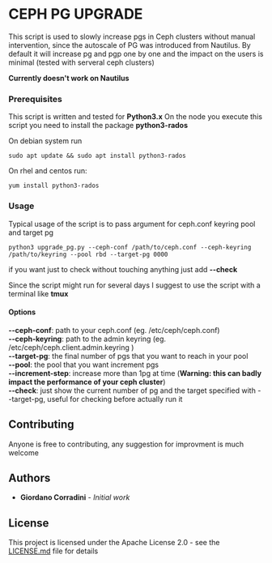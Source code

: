 
# CEPH PG UPGRADE

This script is used to slowly increase pgs in Ceph clusters without manual intervention, since the autoscale of PG was introduced from Nautilus.
By default it will increase pg and pgp one by one and the impact on the users is minimal (tested with serveral ceph clusters)

**Currently doesn't work on Nautilus**

### Prerequisites

This script is written and tested for **Python3.x**
On the node you execute this script you need to install the package **python3-rados**

On debian system run
```
sudo apt update && sudo apt install python3-rados
```

On rhel and centos run:
```
yum install python3-rados
```

### Usage


Typical usage of the script is to pass argument for ceph.conf keyring pool and target pg

```
python3 upgrade_pg.py --ceph-conf /path/to/ceph.conf --ceph-keyring /path/to/keyring --pool rbd --target-pg 0000
```

if you want just to check without touching anything just add **--check**

Since the script might run for several days I suggest to use the script with a terminal like **tmux**

#### Options ####

**--ceph-conf**: path to your ceph.conf (eg. /etc/ceph/ceph.conf)  <br/>
**--ceph-keyring**: path to the admin keyring (eg. /etc/ceph/ceph.client.admin.keyring ) <br/>
**--target-pg**: the final number of pgs that you want to reach in your pool <br/>
**--pool**: the pool that you want increment pgs <br/>
**--increment-step**: increase more than 1pg at time (**Warning: this can badly impact the performance of your ceph cluster**) <br/>
**--check**: just show the current number of pg and the target specified with --target-pg, useful for checking before actually run it <br/>



## Contributing

Anyone is free to contributing, any suggestion for improvment is much welcome



## Authors

* **Giordano Corradini** - *Initial work*


## License

This project is licensed under the Apache License 2.0 - see the [LICENSE.md](LICENSE.md) file for details

